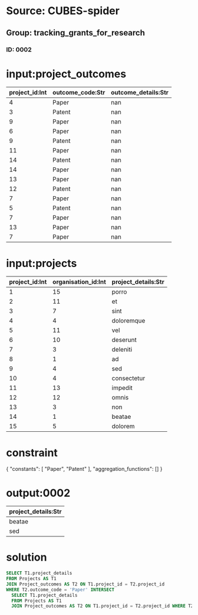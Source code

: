 # Source: CUBES-spider
## Group: tracking_grants_for_research
### ID: 0002

# input:project_outcomes

| project_id:Int | outcome_code:Str | outcome_details:Str |
|---|---|---|
| 4 | Paper | nan |
| 3 | Patent | nan |
| 9 | Paper | nan |
| 6 | Paper | nan |
| 9 | Patent | nan |
| 11 | Paper | nan |
| 14 | Patent | nan |
| 14 | Paper | nan |
| 13 | Paper | nan |
| 12 | Patent | nan |
| 7 | Paper | nan |
| 5 | Patent | nan |
| 7 | Paper | nan |
| 13 | Paper | nan |
| 7 | Paper | nan |

# input:projects

| project_id:Int | organisation_id:Int | project_details:Str |
|---|---|---|
| 1 | 15 | porro |
| 2 | 11 | et |
| 3 | 7 | sint |
| 4 | 4 | doloremque |
| 5 | 11 | vel |
| 6 | 10 | deserunt |
| 7 | 3 | deleniti |
| 8 | 1 | ad |
| 9 | 4 | sed |
| 10 | 4 | consectetur |
| 11 | 13 | impedit |
| 12 | 12 | omnis |
| 13 | 3 | non |
| 14 | 1 | beatae |
| 15 | 5 | dolorem |

# constraint

{
  "constants": [
    "Paper",
    "Patent"
  ],
  "aggregation_functions": []
}

# output:0002

| project_details:Str |
|---|
| beatae |
| sed |

# solution

```sql
SELECT T1.project_details
FROM Projects AS T1
JOIN Project_outcomes AS T2 ON T1.project_id = T2.project_id
WHERE T2.outcome_code = 'Paper' INTERSECT
  SELECT T1.project_details
  FROM Projects AS T1
  JOIN Project_outcomes AS T2 ON T1.project_id = T2.project_id WHERE T2.outcome_code = 'Patent'
```

